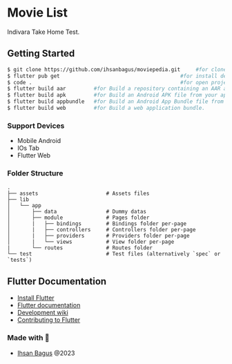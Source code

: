 # Movie List

Indivara Take Home Test.

## Getting Started

```bash
$ git clone https://github.com/ihsanbagus/moviepedia.git     #for clone project to local
$ flutter pub get                                       #for install dependency
$ code .                                                #for open project with VSCode
$ flutter build aar         #for Build a repository containing an AAR and a POM file.
$ flutter build apk         #for Build an Android APK file from your app.
$ flutter build appbundle   #for Build an Android App Bundle file from your app.
$ flutter build web         #for Build a web application bundle.
```

### Support Devices

- Mobile Android
- IOs Tab
- Flutter Web

### Folder Structure

    .
    ├── assets                      # Assets files
    ├── lib
    │   └── app
    │       ├── data                # Dummy datas
    │       ├── module              # Pages folder
    │       |   ├── bindings        # Bindings folder per-page
    │       |   ├── controllers     # Controllers folder per-page
    │       |   ├── providers       # Providers folder per-page
    │       |   └── views           # View folder per-page
    |       └── routes              # Routes folder
    └── test                        # Test files (alternatively `spec` or `tests`)

## Flutter Documentation

- [Install Flutter](https://flutter.dev/get-started/)
- [Flutter documentation](https://flutter.dev/docs)
- [Development wiki](https://github.com/flutter/flutter/wiki)
- [Contributing to Flutter](https://github.com/flutter/flutter/blob/master/CONTRIBUTING.md)

### Made with 💖

- [Ihsan Bagus](https://www.ihsanbagus.com/) @2023